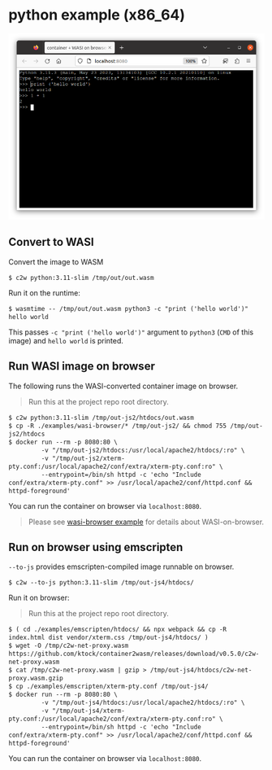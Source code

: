 # python example (x86_64)

![Python x86_64 on browser](../../docs/images/python-hello-x86-64-wasi-on-browser.png)

## Convert to WASI

Convert the image to WASM

```
$ c2w python:3.11-slim /tmp/out/out.wasm
```

Run it on the runtime:

```
$ wasmtime -- /tmp/out/out.wasm python3 -c "print ('hello world')"
hello world
```

This passes `-c "print ('hello world')"` argument to `python3` (`CMD` of this image) and `hello world` is printed.

## Run WASI image on browser

The following runs the WASI-converted container image on browser.

> Run this at the project repo root directory.

```
$ c2w python:3.11-slim /tmp/out-js2/htdocs/out.wasm
$ cp -R ./examples/wasi-browser/* /tmp/out-js2/ && chmod 755 /tmp/out-js2/htdocs
$ docker run --rm -p 8080:80 \
         -v "/tmp/out-js2/htdocs:/usr/local/apache2/htdocs/:ro" \
         -v "/tmp/out-js2/xterm-pty.conf:/usr/local/apache2/conf/extra/xterm-pty.conf:ro" \
         --entrypoint=/bin/sh httpd -c 'echo "Include conf/extra/xterm-pty.conf" >> /usr/local/apache2/conf/httpd.conf && httpd-foreground'
```

You can run the container on browser via `localhost:8080`.

> Please see [wasi-browser example](../wasi-browser) for details about WASI-on-browser.

## Run on browser using emscripten

`--to-js` provides emscripten-compiled image runnable on browser.

```
$ c2w --to-js python:3.11-slim /tmp/out-js4/htdocs/
```

Run it on browser:

> Run this at the project repo root directory.

```
$ ( cd ./examples/emscripten/htdocs/ && npx webpack && cp -R index.html dist vendor/xterm.css /tmp/out-js4/htdocs/ )
$ wget -O /tmp/c2w-net-proxy.wasm https://github.com/ktock/container2wasm/releases/download/v0.5.0/c2w-net-proxy.wasm
$ cat /tmp/c2w-net-proxy.wasm | gzip > /tmp/out-js4/htdocs/c2w-net-proxy.wasm.gzip
$ cp ./examples/emscripten/xterm-pty.conf /tmp/out-js4/
$ docker run --rm -p 8080:80 \
         -v "/tmp/out-js4/htdocs:/usr/local/apache2/htdocs/:ro" \
         -v "/tmp/out-js4/xterm-pty.conf:/usr/local/apache2/conf/extra/xterm-pty.conf:ro" \
         --entrypoint=/bin/sh httpd -c 'echo "Include conf/extra/xterm-pty.conf" >> /usr/local/apache2/conf/httpd.conf && httpd-foreground'
```

You can run the container on browser via `localhost:8080`.
